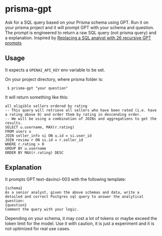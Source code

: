 # prisma-gpt
Ask for a SQL query based on your Prisma schema using GPT. Run it on your prisma project and it will prompt GPT with your schema and question. The prompt is engineered to return a raw SQL query (not prisma query) and a explanation. 
Inspired by [Replacing a SQL analyst with 26 recursive GPT prompts](https://www.patterns.app/blog/2023/01/18/crunchbot-sql-analyst-gpt/)

## Usage
It expects a `OPENAI_API_KEY` env variable to be set.
 
On your project directory, where prisma folder is:
   

     $ prisma-gpt "your question"

 
It will return something like this:

    all eligible sellers ordered by rating
    -- This query will retrieve all sellers who have been rated (i.e. have a rating above 0) and order them by rating in descending order.
    -- We will be using a combination of JOINs and aggregations to get the results.
    SELECT u.username, MAX(r.rating)
    FROM users u
    JOIN seller_info si ON u.id = si.user_id
    JOIN review r ON si.id = r.seller_id
    WHERE r.rating > 0
    GROUP BY u.username
    ORDER BY MAX(r.rating) DESC

## Explanation
It prompts GPT text-davinci-003 with the following template:

    {schema}
    As a senior analyst, given the above schemas and data, write a detailed and correct Postgres sql query to answer the analytical question:
    {question}
    Comment the query with your logic.

Depending on your schema, it may cost a lot of tokens or maybe exceed the token limit for the model. Use it with caution, it is just a experiment and it is not optimized for real use cases.
